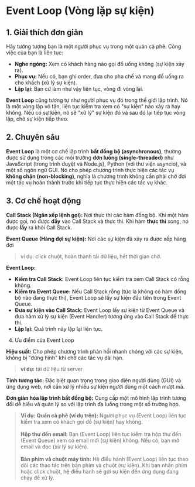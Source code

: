 # Event Loop (Vòng lặp sự kiện)
## 1. Giải thích đơn giản

Hãy tưởng tượng bạn là một người phục vụ trong một quán cà phê. Công việc của bạn là liên tục:

- **Nghe ngóng:** Xem có khách hàng nào gọi đồ uống không (sự kiện xảy ra).
- **Phục vụ:** Nếu có, bạn ghi order, đưa cho pha chế và mang đồ uống ra cho khách (xử lý sự kiện).
- **Lặp lại:** Bạn cứ làm như vậy liên tục, vòng đi vòng lại.

**Event Loop** cũng tương tự như người phục vụ đó trong thế giới lập trình. 
Nó là một vòng lặp vô tận, liên tục kiểm tra xem có "sự kiện" nào xảy ra hay không. 
Nếu có sự kiện, nó sẽ "xử lý" sự kiện đó và sau đó lại tiếp tục vòng lặp, chờ sự kiện tiếp theo.

## 2. Chuyên sâu

**Event Loop** là một cơ chế lập trình **bất đồng bộ (asynchronous)**, 
thường được sử dụng trong các môi trường **đơn luồng (single-threaded)** như JavaScript (trong trình duyệt và Node.js), 
Python (với thư viện asyncio), và một số ngôn ngữ GUI. Nó cho phép chương trình thực hiện các tác vụ **không chặn (non-blocking)**, 
nghĩa là chương trình không cần phải chờ đợi một tác vụ hoàn thành trước khi tiếp tục thực hiện các tác vụ khác.

## 3. Cơ chế hoạt động

**Call Stack (Ngăn xếp lệnh gọi):** Nơi thực thi các hàm đồng bộ. 
Khi một hàm được gọi, nó được **đẩy** vào Call Stack và thực thi. 
Khi hàm **thực thi** xong, nó được **lấy** ra khỏi Call Stack.

**Event Queue (Hàng đợi sự kiện):** Nơi các sự kiện đã xảy ra được xếp hàng đợi
> ví dụ: click chuột, hoàn thành tải dữ liệu, hết thời gian chờ.

**Event Loop:**
- **Kiểm tra Call Stack:** Event Loop liên tục kiểm tra xem Call Stack có rỗng không.
- **Kiểm tra Event Queue:** Nếu Call Stack rỗng (tức là không có hàm đồng bộ nào đang thực thi), Event Loop sẽ lấy sự kiện đầu tiên trong Event Queue.
- **Đưa sự kiện vào Call Stack:** Event Loop lấy sự kiện từ Event Queue và đưa hàm xử lý sự kiện (Event Handler) tương ứng vào Call Stack để thực thi.
- **Lặp lại:** Quá trình này lặp lại liên tục.

4. Ưu điểm của Event Loop

**Hiệu suất:** Cho phép chương trình phản hồi nhanh chóng với các sự kiện, 
không bị "đứng hình" khi chờ các tác vụ dài hạn.
> **ví dụ:** tải dữ liệu từ server

**Tính tương tác:** Đặc biệt quan trọng trong giao diện người dùng (GUI) và ứng dụng web, 
nơi cần xử lý nhiều sự kiện người dùng một cách mượt mà.

**Đơn giản hóa lập trình bất đồng bộ:** Cung cấp một mô hình lập trình tương đối dễ hiểu và quản lý so với lập trình đa luồng trong một số trường hợp.

> __Ví dụ:__
> **Quán cà phê (ví dụ trên):** Người phục vụ (Event Loop) liên tục kiểm tra xem có khách gọi đồ (sự kiện) hay không. <br><br>
> **Hộp thư đến email:** Bạn (Event Loop) liên tục kiểm tra hộp thư đến (Event Queue) xem có email mới (sự kiện) không. 
Nếu có, bạn mở email và đọc (xử lý sự kiện). <br><br>
> **Bàn phím và chuột máy tính:** Hệ điều hành (Event Loop) liên tục theo dõi các thao tác trên bàn phím và chuột (sự kiện). Khi bạn nhấn phím hoặc click chuột, hệ điều hành sẽ gửi sự kiện đến ứng dụng đang chạy để xử lý.
